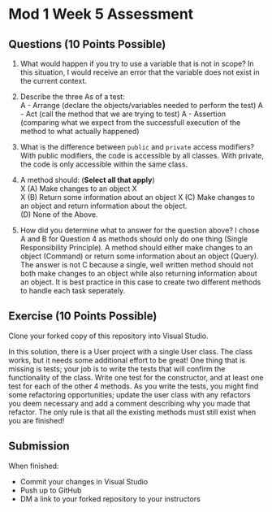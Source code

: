 # Mod 1 Week 5 Assessment

## Questions (10 Points Possible)
1. What would happen if you try to use a variable that is not in scope?
In this situation, I would receive an error that the variable does not exist in the current context.

2. Describe the three As of a test:  
A - Arrange (declare the objects/variables needed to perform the test)
A - Act (call the method that we are trying to test)
A - Assertion (comparing what we expect from the successfull execution of the method to what actually happened)

3. What is the difference between `public` and `private` access modifiers?
With public modifiers, the code is accessible by all classes. With private, the code is only accessible within the same class.

4. A method should:  (**Select all that apply**) <br/>
X (A) Make changes to an object X  
X (B) Return some information about an object X 
(C) Make changes to an object and return information about the object.  
(D) None of the Above.  


5. How did you determine what to answer for the question above?
I chose A and B for Question 4 as methods should only do one thing (Single Responsibility Principle). A method should either make changes to an object (Command) or return some information about an object (Query). The answer is not C because a single, well written method should not both make changes to an object while also returning information about an object. It is best practice in this case to create two different methods to handle each task seperately. 

## Exercise (10 Points Possible)

Clone your forked copy of this repository into Visual Studio.  

In this solution, there is a User project with a single User class.  The class works, but it needs some additional effort to be great! One thing that is missing is tests; your job is to write the tests that will confirm the functionality of the class. Write one test for the constructor, and at least one test for each of the other 4 methods. As you write the tests, you might find some refactoring opportunities; update the user class with any refactors you deem necessary and add a comment describing why you made that refactor.  The only rule is that all the existing methods must still exist when you are finished!


## Submission

When finished:
* Commit your changes in Visual Studio
* Push up to GitHub
* DM a link to your forked repository to your instructors
